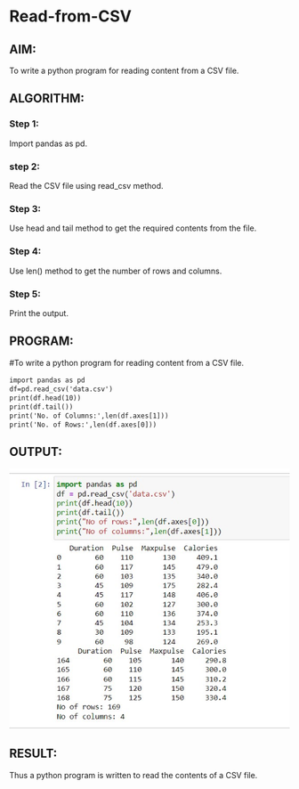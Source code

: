 # Read-from-CSV

## AIM:

To write a python program for reading content from a CSV file.

## ALGORITHM:

### Step 1:
Import pandas as pd.

### step 2:
Read the CSV file using read_csv method.

### Step 3:
Use head and tail method to get the required contents from the file.

### Step 4:
Use len() method to get the number of rows and columns.

### Step 5:
Print the output.

## PROGRAM:

#To write a python program for reading content from a CSV file.
```
import pandas as pd
df=pd.read_csv('data.csv')
print(df.head(10))
print(df.tail())
print('No. of Columns:',len(df.axes[1]))
print('No. of Rows:',len(df.axes[0]))
```


## OUTPUT:

![](./output.jpg)

## RESULT:

Thus a python program is written to read the contents of a CSV file.